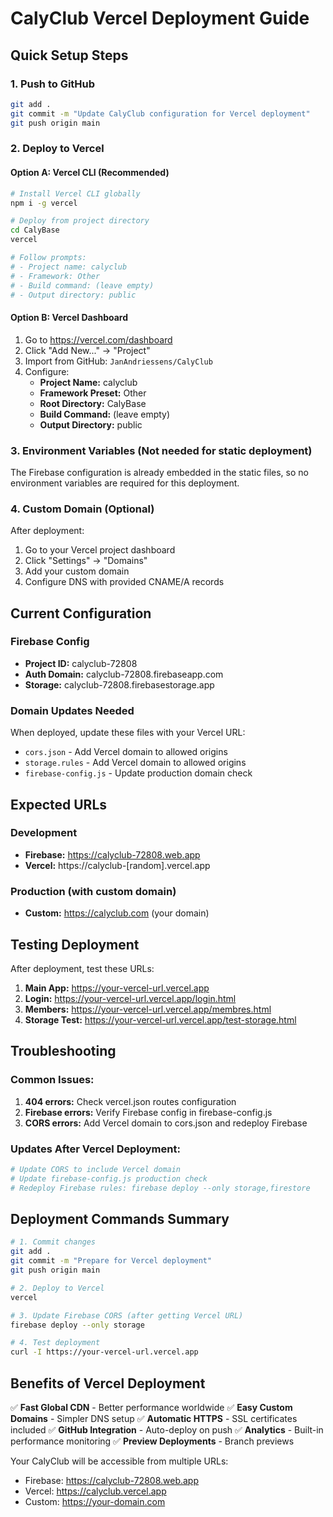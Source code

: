 # CalyClub Vercel Deployment Guide

## Quick Setup Steps

### 1. Push to GitHub
```bash
git add .
git commit -m "Update CalyClub configuration for Vercel deployment"
git push origin main
```

### 2. Deploy to Vercel

#### Option A: Vercel CLI (Recommended)
```bash
# Install Vercel CLI globally
npm i -g vercel

# Deploy from project directory
cd CalyBase
vercel

# Follow prompts:
# - Project name: calyclub
# - Framework: Other
# - Build command: (leave empty)
# - Output directory: public
```

#### Option B: Vercel Dashboard
1. Go to https://vercel.com/dashboard
2. Click "Add New..." → "Project"
3. Import from GitHub: `JanAndriessens/CalyClub`
4. Configure:
   - **Project Name:** calyclub
   - **Framework Preset:** Other
   - **Root Directory:** CalyBase
   - **Build Command:** (leave empty)
   - **Output Directory:** public

### 3. Environment Variables (Not needed for static deployment)

The Firebase configuration is already embedded in the static files, so no environment variables are required for this deployment.

### 4. Custom Domain (Optional)

After deployment:
1. Go to your Vercel project dashboard
2. Click "Settings" → "Domains"
3. Add your custom domain
4. Configure DNS with provided CNAME/A records

## Current Configuration

### Firebase Config
- **Project ID:** calyclub-72808
- **Auth Domain:** calyclub-72808.firebaseapp.com
- **Storage:** calyclub-72808.firebasestorage.app

### Domain Updates Needed
When deployed, update these files with your Vercel URL:
- `cors.json` - Add Vercel domain to allowed origins
- `storage.rules` - Add Vercel domain to allowed origins
- `firebase-config.js` - Update production domain check

## Expected URLs

### Development
- **Firebase:** https://calyclub-72808.web.app
- **Vercel:** https://calyclub-[random].vercel.app

### Production (with custom domain)
- **Custom:** https://calyclub.com (your domain)

## Testing Deployment

After deployment, test these URLs:
1. **Main App:** https://your-vercel-url.vercel.app
2. **Login:** https://your-vercel-url.vercel.app/login.html
3. **Members:** https://your-vercel-url.vercel.app/membres.html
4. **Storage Test:** https://your-vercel-url.vercel.app/test-storage.html

## Troubleshooting

### Common Issues:
1. **404 errors:** Check vercel.json routes configuration
2. **Firebase errors:** Verify Firebase config in firebase-config.js
3. **CORS errors:** Add Vercel domain to cors.json and redeploy Firebase

### Updates After Vercel Deployment:
```bash
# Update CORS to include Vercel domain
# Update firebase-config.js production check
# Redeploy Firebase rules: firebase deploy --only storage,firestore
```

## Deployment Commands Summary

```bash
# 1. Commit changes
git add .
git commit -m "Prepare for Vercel deployment"
git push origin main

# 2. Deploy to Vercel
vercel

# 3. Update Firebase CORS (after getting Vercel URL)
firebase deploy --only storage

# 4. Test deployment
curl -I https://your-vercel-url.vercel.app
```

## Benefits of Vercel Deployment

✅ **Fast Global CDN** - Better performance worldwide
✅ **Easy Custom Domains** - Simpler DNS setup
✅ **Automatic HTTPS** - SSL certificates included
✅ **GitHub Integration** - Auto-deploy on push
✅ **Analytics** - Built-in performance monitoring
✅ **Preview Deployments** - Branch previews

Your CalyClub will be accessible from multiple URLs:
- Firebase: https://calyclub-72808.web.app
- Vercel: https://calyclub.vercel.app
- Custom: https://your-domain.com